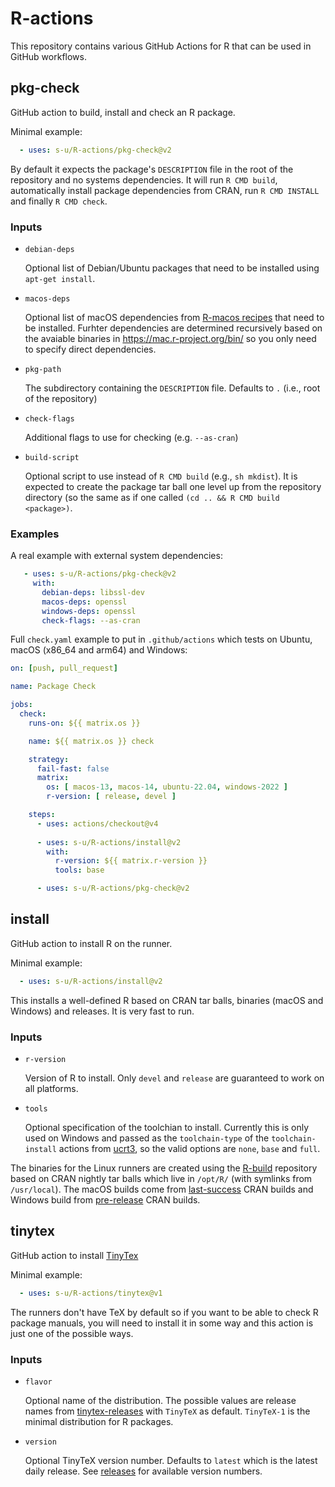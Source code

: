 # R-actions

This repository contains various GitHub Actions for R that can be used in GitHub workflows.

## pkg-check

GitHub action to build, install and check an R package.

Minimal example:

```yaml
  - uses: s-u/R-actions/pkg-check@v2
```

By default it expects the package's `DESCRIPTION` file in the root of the repository and no systems dependencies. It will run `R CMD build`, automatically install package dependencies from CRAN, run `R CMD INSTALL` and finally `R CMD check`.

### Inputs

* `debian-deps`

    Optional list of Debian/Ubuntu packages that need to be installed using `apt-get install`.
    
* `macos-deps`

    Optional list of macOS dependencies from [R-macos recipes](https://github.com/R-macos/recipes) that need to be installed. Furhter dependencies are determined recursively based on the avaiable binaries in https://mac.r-project.org/bin/ so you only need to specify direct dependencies.

* `pkg-path`

    The subdirectory containing the `DESCRIPTION` file. Defaults to `.` (i.e., root of the repository)

* `check-flags`

    Additional flags to use for checking (e.g. `--as-cran`)

* `build-script`

    Optional script to use instead of `R CMD build` (e.g., `sh mkdist`). It is expected to create the package tar ball one level up from the repository directory (so the same as if one called `(cd .. && R CMD build <package>)`.

### Examples

A real example with external system dependencies:
```yaml
   - uses: s-u/R-actions/pkg-check@v2
     with:
       debian-deps: libssl-dev
       macos-deps: openssl
       windows-deps: openssl
       check-flags: --as-cran
```

Full `check.yaml` example to put in `.github/actions` which tests on Ubuntu, macOS (x86_64 and arm64) and Windows:

```yaml
on: [push, pull_request]

name: Package Check

jobs:
  check:
    runs-on: ${{ matrix.os }}

    name: ${{ matrix.os }} check

    strategy:
      fail-fast: false
      matrix:
        os: [ macos-13, macos-14, ubuntu-22.04, windows-2022 ]
        r-version: [ release, devel ]

    steps:
      - uses: actions/checkout@v4
      
      - uses: s-u/R-actions/install@v2
        with:
          r-version: ${{ matrix.r-version }}
          tools: base

      - uses: s-u/R-actions/pkg-check@v2
```

## install

GitHub action to install R on the runner.

Minimal example:

```yaml
  - uses: s-u/R-actions/install@v2
```

This installs a well-defined R based on CRAN tar balls, binaries (macOS and Windows) and releases. It is very fast to run.

### Inputs

* `r-version`

    Version of R to install. Only `devel` and `release` are guaranteed to work on all platforms.

* `tools`

    Optional specification of the toolchian to install. Currently this is only used on Windows and passed as the `toolchain-type` of the `toolchain-install` actions from [ucrt3](https://github.com/kalibera/ucrt3), so the valid options are `none`, `base` and `full`.

The binaries for the Linux runners are created using the [R-build](https://github.com/s-u/R-build) repository based on CRAN nightly tar balls which live in `/opt/R/` (with symlinks from `/usr/local`). The macOS builds come from [last-success](https://mac.r-project.org/high-sierra/last-success/) CRAN builds and Windows build from [pre-release](https://cran.r-project.org/bin/windows/base/rdevel.html) CRAN builds.


## tinytex

GitHub action to install [TinyTex](https://yihui.org/tinytex/)

Minimal example:

```yaml
  - uses: s-u/R-actions/tinytex@v1
```

The runners don't have TeX by default so if you want to be able to check R package manuals, you will need to install it in some way and this action is just one of the possible ways.

### Inputs

* `flavor`

    Optional name of the distribution. The possible values are release names from [tinytex-releases](https://github.com/yihui/tinytex-releases) with `TinyTeX` as default. `TinyTeX-1` is the minimal distribution for R packages.

* `version`

    Optional TinyTeX version number. Defaults to `latest` which is the latest daily release. See [releases](https://github.com/yihui/tinytex-releases/releases) for available version numbers.
